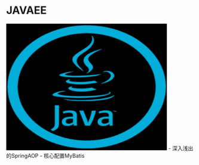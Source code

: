 
# JAVAEE
  <img src=https://github.com/fuxiaoyangAlex/JavaEE/blob/master/2.jpg width="430" height="340">
  - 深入浅出的SpringAOP
  - 核心配置MyBatis


